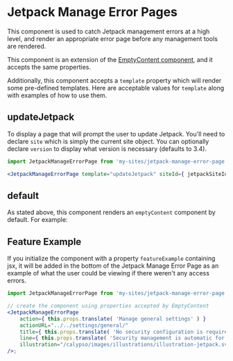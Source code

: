 # Jetpack Manage Error Pages

This component is used to catch Jetpack management errors at a high level,
and render an appropriate error page before any management tools are rendered.

This component is an extension of the [EmptyContent component][1], and it accepts
the same properties.

Additionally, this component accepts a `template` property which will render some pre-defined
templates. Here are acceptable values for `template` along with examples of how to use them.

## updateJetpack

To display a page that will prompt the user to update Jetpack.
You'll need to declare `site` which is simply the current site object.
You can optionally declare `version` to display what version is necessary (defaults to 3.4).

```jsx
import JetpackManageErrorPage from 'my-sites/jetpack-manage-error-page';

<JetpackManageErrorPage template="updateJetpack" siteId={ jetpackSiteId } version="3.4" />;
```

## default

As stated above, this component renders an `emptyContent` component by default. For example:

## Feature Example

If you initialize the component with a property `featureExample` containing jsx, it will be added in the bottom of the Jetpack Manage Error Page as an example of what the user could be viewing if there weren't any access errors.

```jsx
import JetpackManageErrorPage from 'my-sites/jetpack-manage-error-page';

// create the component using properties accepted by EmptyContent
<JetpackManageErrorPage
	action={ this.props.translate( 'Manage general settings' ) }
	actionURL="../../settings/general/"
	title={ this.props.translate( 'No security configuration is required.' ) }
	line={ this.props.translate( 'Security management is automatic for WordPress.com sites.' ) }
	illustration="/calypso/images/illustrations/illustration-jetpack.svg"
/>;
```

[1]: https://github.com/Automattic/wp-calypso/tree/HEAD/client/components/empty-content

